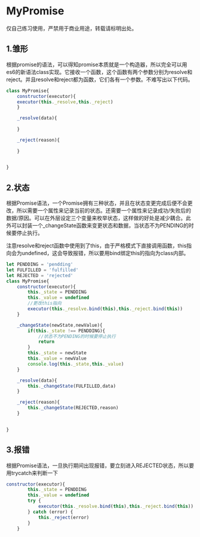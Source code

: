 # MyPromise

仅自己练习使用，严禁用于商业用途，转载请标明出处。

## 1.雏形

根据promise的语法，可以得知promise本质就是一个构造器，所以完全可以用es6的新语法class实现。它接收一个函数，这个函数有两个参数分别为resolve和reject。并且resolve和reject都为函数，它们各有一个参数。不难写出以下代码。

```javascript
class MyPromise{
    constructor(executor){   
    executor(this._resolve,this._reject)  
    }

    _resolve(data){
       
    }

    _reject(reason){
       
    }

    
}
```

## 2.状态

根据Promise语法，一个Promise拥有三种状态，并且在状态变更完成后便不会更改，所以需要一个属性来记录当前的状态。还需要一个属性来记录成功/失败后的数据/原因。可以在外层设定三个变量来枚举状态，这样做的好处是减少耦合。此外可以封装一个_changeState函数来变更状态和数据，当状态不为PENDING的时候要停止执行。

注意resolve和reject函数中使用到了this，由于严格模式下直接调用函数，this指向会为undefined，这会导致报错，所以要用bind绑定this的指向为class内部。

```javascript
let PENDDING = 'pendding'
let FULFILLED = 'fulfilled'
let REJECTED = 'rejected'
class MyPromise{
    constructor(executor){
        this._state = PENDDING
        this._value = undefined
        //更改this指向
        executor(this._resolve.bind(this),this._reject.bind(this)) 
    }

    _changeState(newState,newValue){
        if(this._state !== PENDDING){
            //状态不为PENDING的时候要停止执行
            return
        }
        this._state = newState
        this._value = newValue
        console.log(this._state,this._value)
    }

    _resolve(data){
        this._changeState(FULFILLED,data)
    }

    _reject(reason){
        this._changeState(REJECTED,reason)
    }

    
}
```

## 3.报错

根据Promise语法，一旦执行期间出现报错，要立刻进入REJECTED状态，所以要用trycatch来判断一下

```javascript
constructor(executor){
        this._state = PENDDING
        this._value = undefined
        try {
            executor(this._resolve.bind(this),this._reject.bind(this))
        } catch (error) {
            this._reject(error)
        }
    }
```

